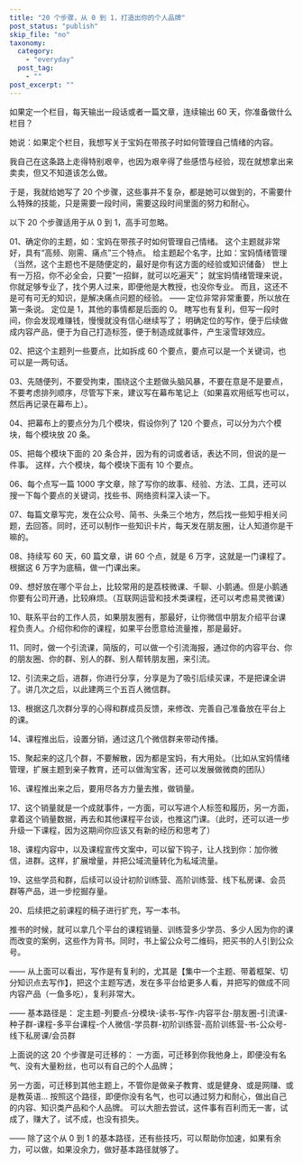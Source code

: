 ```yaml
---
title: "20 个步骤，从 0 到 1，打造出你的个人品牌"
post_status: "publish"
skip_file: "no"
taxonomy:
  category: 
    - "everyday"
  post_tag: 
    - ""
post_excerpt: ""
---
```

如果定一个栏目，每天输出一段话或者一篇文章，连续输出 60 天，你准备做什么栏目？

她说：如果定个栏目，我想写关于宝妈在带孩子时如何管理自己情绪的内容。

我自己在这条路上走得特别艰辛，也因为艰辛得了些感悟与经验，现在就想拿出来卖卖，但又不知道该怎么做。

于是，我就给她写了 20 个步骤，这些事并不复杂，都是她可以做到的，不需要什么特殊的技能，只是需要一段时间，需要这段时间里面的努力和耐心。

以下 20 个步骤适用于从 0 到 1，高手可忽略。

01、确定你的主题，如：宝妈在带孩子时如何管理自己情绪。 这个主题就非常好，具有“高频、刚需、痛点”三个特点。 给主题起个名字，比如：宝妈情绪管理（当然，这个主题也不是随便定的，最好是你有这方面的经验或知识储备） 世上有一万招，你不必全会，只要“一招鲜，就可以吃遍天”； 就宝妈情绪管理来说，你就足够专业了，找个男人过来，即便他是大教授，也没你专业。 而且，这还不是可有可无的知识，是解决痛点问题的经验。 —— 定位非常非常重要，所以放在第一条说。 定位是 1，其他的事情都是后面的 0。 瞎写也有复利，但写一段时间，你会发现难赚钱，慢慢就没有信心继续写了； 明确定位的写作，便于后续做成内容产品，便于为自己打造标签，便于制造成就事件，产生滚雪球效应。

02、把这个主题列一些要点，比如拆成 60 个要点，要点可以是一个关键词，也可以是一两句话。

03、先随便列，不要受拘束，围绕这个主题做头脑风暴，不要在意是不是要点，不要考虑排列顺序，尽管写下来，建议写在幕布笔记上（如果喜欢用纸写也可以，然后再记录在幕布上）。

04、把幕布上的要点分为几个模块，假设你列了 120 个要点，可以分为六个模块，每个模块放 20 条。

05、把每个模块下面的 20 条合并，因为有的词或者话，表达不同，但说的是一件事。 这样，六个模块，每个模块下面有 10 个要点。

06、每个点写一篇 1000 字文章，除了写你的故事、经验、方法、工具，还可以搜一下每个要点的关键词，找些书、网络资料深入读一下。

07、每篇文章写完，发在公众号、简书、头条三个地方，然后找一些知乎相关问题，去回答。同时，还可以制作一些知识卡片，每天发在朋友圈，让人知道你是干嘛的。

08、持续写 60 天，60 篇文章，讲 60 个点，就是 6 万字，这就是一门课程了。根据这 6 万字为底稿，做一门课出来。

09、想好放在哪个平台上，比较常用的是荔枝微课、千聊、小鹅通。但是小鹅通你要有公司开通，比较麻烦。（互联网运营和技术类课程，还可以考虑易灵微课）

10、联系平台的工作人员，如果朋友圈有，那最好，让你微信中朋友介绍平台课程负责人。介绍你和你的课程，如果平台愿意给流量推，那是最好。

11、同时，做一个引流课，简版的，可以做一个引流海报，通过你的内容平台、你的朋友圈、你的群、别人的群、别人帮转朋友圈，来引流。

12、引流来之后，进群，你进行分享，分享是为了吸引后续买课，不是把课全讲了。讲几次之后，以此建两三个五百人微信群。

13、根据这几次群分享的心得和群成员反馈，来修改、完善自己准备放在平台上的课。

14、课程推出后，设置分销，通过这几个微信群来带动传播。

15、聚起来的这几个群，不要解散，因为都是宝妈，有大用处。（比如从宝妈情绪管理，扩展主题到亲子教育，还可以做淘宝客，还可以发展做微商的团队）

16、课程推出来之后，要用尽各方力量去推，做销量。

17、这个销量就是一个成就事件，一方面，可以写进个人标签和履历，另一方面，拿着这个销量数据，再去和其他课程平台谈，也推这门课。（此时，还可以进一步升级一下课程，因为这期间你应该又有新的经历和思考了）

18、课程内容中，以及课程宣传文案中，可以留下钩子，让人找到你：加你微信，进群。这样，扩展增量，并把公域流量转化为私域流量。

19、这些学员和群，后续可以设计初阶训练营、高阶训练营、线下私房课、会员群等产品，进一步挖掘存量。

20、后续把之前课程的稿子进行扩充，写一本书。

推书的时候，就可以拿几个平台的课程销量、训练营多少学员、多少人因为你的课而改变的案例，这些作为背书。同时，书上留公众号二维码，把买书的人引到公众号。

—— 从上面可以看出，写作是有复利的，尤其是【集中一个主题、带着框架、切分知识点去写作】，把这个主题写透，发在多平台给更多人看，并把写的做成不同内容产品（一鱼多吃），复利非常大。

—— 基本路径是： 定主题-列要点-分模块-读书-写作-内容平台-朋友圈-引流课-种子群-课程-多平台课程-个人微信-学员群-初阶训练营-高阶训练营-书-公众号-线下私房课/会员群

上面说的这 20 个步骤是可迁移的： 一方面，可迁移到你我他身上，即便没有名气、没有大量粉丝，也可以有自己的个人品牌；

另一方面，可迁移到其他主题上，不管你是做亲子教育、或是健身、或是网赚、或是教英语… 按照这个路径，即便你没有名气，也可以通过努力和耐心，做出自己的内容、知识类产品和个人品牌。 可以大胆去尝试，这件事有百利而无一害，试成了，赚大了，试不成，也没有损失。

—— 除了这个从 0 到 1 的基本路径，还有些技巧，可以帮助你加速，如果有余力，可以做，如果没余力，做好基本路径就够了。